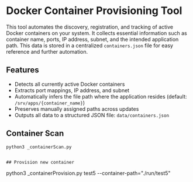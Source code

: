 # Docker Container Provisioning Tool

This tool automates the discovery, registration, and tracking of active Docker containers on your system. It collects essential information such as container name, ports, IP address, subnet, and the intended application path. This data is stored in a centralized `containers.json` file for easy reference and further automation.

## Features

- Detects all currently active Docker containers
- Extracts port mappings, IP address, and subnet
- Automatically infers the file path where the application resides (default: `/srv/apps/{container_name}`)
- Preserves manually assigned paths across updates
- Outputs all data to a structured JSON file: `data/containers.json`

## Container Scan

```
python3 _containerScan.py


## Provision new container
```
python3 _containerProvision.py test5 --container-path="./run/test5"